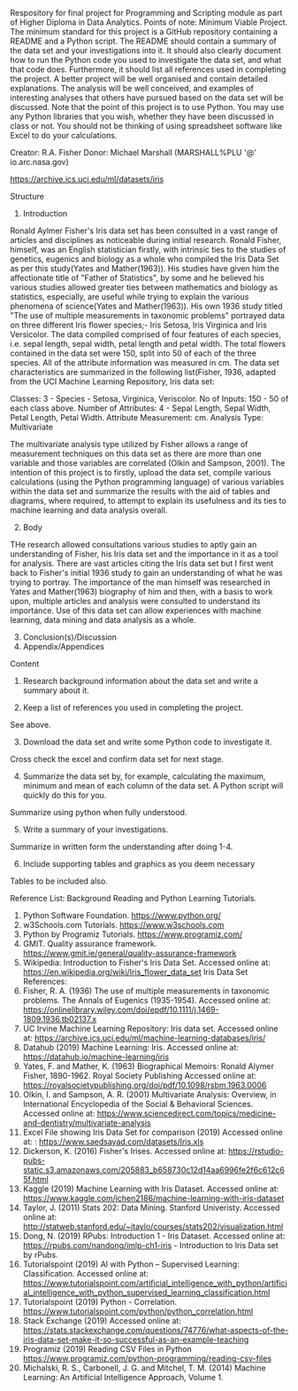 Respository for final project for Programming and Scripting module as part of Higher Diploma in Data Analytics.
Points of note:
Minimum Viable Project.
The minimum standard for this project is a GitHub repository containing a README
and a Python script. The README should contain a summary of the data set and your
investigations into it. It should also clearly document how to run the Python code you
used to investigate the data set, and what that code does. Furthermore, it should list
all references used in completing the project.
A better project will be well organised and contain detailed explanations. The analysis
will be well conceived, and examples of interesting analyses that others have pursued
based on the data set will be discussed.
Note that the point of this project is to use Python. You may use any Python
libraries that you wish, whether they have been discussed in class or not. You should
not be thinking of using spreadsheet software like Excel to do your calculations. 

Creator: R.A. Fisher 
Donor: Michael Marshall (MARSHALL%PLU '@' io.arc.nasa.gov)

https://archive.ics.uci.edu/ml/datasets/iris

Structure

1. Introduction

Ronald Aylmer Fisher's Iris data set has been consulted in a vast range of articles and disciplines as noticeable during initial research. Ronald Fisher, himself, was an English statistician firstly, with intrinsic ties to the studies of genetics, eugenics and biology as a whole who compiled the Iris Data Set as per this study(Yates and Mather(1963)). His studies have given him the affectionate title of "Father of Statistics", by some and he believed his various studies allowed greater ties between mathematics and biology as statistics, especially, are useful while trying to explain the various phenomena of science(Yates and Mather(1963)). His own 1936 study titled "The use of multiple measurements in taxonomic problems" portrayed data on three different Iris flower species;- Iris Setosa, Iris Virginica and Iris Versicolor. The data compiled comprised of four features of each species, i.e. sepal length, sepal width, petal length and petal width. The total flowers contained in the data set were 150, split into 50 of each of the three species. All of the attribute information was measured in cm. The data set characteristics are summarized in the following list(Fisher, 1936, adapted from the UCI Machine Learning Repository, Iris data set:

Classes: 3 - Species - Setosa, Virginica, Veriscolor.
No of Inputs: 150 - 50 of each class above.
Number of Attributes: 4 - Sepal Length, Sepal Width, Petal Length, Petal Width.
Attribute Measurement: cm.
Analysis Type: Multivariate

The multivariate analysis type utilized by Fisher allows a range of measurement techniques on this data set as there are more than one variable and those variables are correlated (Olkin and Sampson, 2001). The intention of this project is to firstly, upload the data set, compile various calculations (using the Python programming language) of various variables within the data set and summarize the results with the aid of tables and diagrams, where required, to attempt to explain its usefulness and its ties to machine learning and data analysis overall.

2. Body

THe research allowed consultations various studies to aptly gain an understanding of Fisher, his Iris data set and the importance in it as a tool for analysis. There are vast articles citing the Iris data set but I first went back to Fisher's initial 1936 study to gain an understanding of what he was trying to portray. The importance of the man himself was researched in Yates and Mather(1963) biography of him and then, with a basis to work upon, multiple articles and analysis were consulted to understand its importance. Use of this data set can allow experiences with machine learning, data mining and data analysis as a whole.  

3. Conclusion(s)/Discussion
4. Appendix/Appendices

Content
1. Research background information about the data set and write a summary about
it.



2. Keep a list of references you used in completing the project.

See above.

3. Download the data set and write some Python code to investigate it.

Cross check the excel and confirm data set for next stage.

4. Summarize the data set by, for example, calculating the maximum, minimum and
mean of each column of the data set. A Python script will quickly do this for you.

Summarize using python when fully understood.

5. Write a summary of your investigations.

Summarize in written form the understanding after doing 1-4.

6. Include supporting tables and graphics as you deem necessary 

Tables to be included also.


Reference List:
Background Reading and Python Learning Tutorials.
1.	Python Software Foundation.
https://www.python.org/
2.	w3Schools.com Tutorials.
https://www.w3schools.com
3. Python by Programiz Tutorials.
https://www.programiz.com/
4.	GMIT. Quality assurance framework.
https://www.gmit.ie/general/quality-assurance-framework
5. Wikipedia: Introduction to Fisher's Iris Data Set.
Accessed online at: https://en.wikipedia.org/wiki/Iris_flower_data_set
Iris Data Set References:
1. Fisher, R. A. (1936) The use of multiple measurements in taxonomic problems. The Annals of Eugenics (1935-1954).
Accessed online at: https://onlinelibrary.wiley.com/doi/epdf/10.1111/j.1469-1809.1936.tb02137.x
2.	UC Irvine Machine Learning Repository: Iris data set.
Accessed online at: https://archive.ics.uci.edu/ml/machine-learning-databases/iris/
3. Datahub (2019) Machine Learning: Iris.
Accessed online at: https://datahub.io/machine-learning/iris
4. Yates, F. and Mather, K. (1963) Biographical Memoirs: Ronald Alymer Fisher, 1890-1962. Royal Society Publishing
Accessed online at: https://royalsocietypublishing.org/doi/pdf/10.1098/rsbm.1963.0006
5. Olkin, I. and Sampson, A. R. (2001) Multivariate Analysis: Overview, in International Encyclopedia of the Social & Behavioral Sciences.
Accessed online at: https://www.sciencedirect.com/topics/medicine-and-dentistry/multivariate-analysis
6. Excel File showing Iris Data Set for comparison (2019)
Accessed online at: : https://www.saedsayad.com/datasets/Iris.xls
7. Dickerson, K. (2016) Fisher's Irises.
Accessed online at: https://rstudio-pubs-static.s3.amazonaws.com/205883_b658730c12d14aa6996fe2f6c612c65f.html
8. Kaggle (2019) Machine Learning with Iris Dataset.
Accessed online at: https://www.kaggle.com/jchen2186/machine-learning-with-iris-dataset
9. Taylor, J. (2011) Stats 202: Data Mining. Stanford Univeristy.
Accessed online at: http://statweb.stanford.edu/~jtaylo/courses/stats202/visualization.html
10. Dong, N. (2019) RPubs: Introduction 1 - Iris Dataset.
Accessed online at: https://rpubs.com/nandong/imlp-ch1-iris - Introduction to Iris Data set by rPubs.
11. Tutorialspoint (2019) AI with Python – Supervised Learning: Classification.
Accessed online at: https://www.tutorialspoint.com/artificial_intelligence_with_python/artificial_intelligence_with_python_supervised_learning_classification.html
12. Tutorialspoint (2019) Python - Correlation.
https://www.tutorialspoint.com/python/python_correlation.html
13. Stack Exchange (2019)
Accessed online at: https://stats.stackexchange.com/questions/74776/what-aspects-of-the-iris-data-set-make-it-so-successful-as-an-example-teaching
14. Programiz (2019) Reading CSV Files in Python
https://www.programiz.com/python-programming/reading-csv-files
15. Michalski, R. S., Carbonell, J. G. and Mitchel, T. M. (2014) Machine Learning: An Artificial Intelligence Approach, Volume 1.

